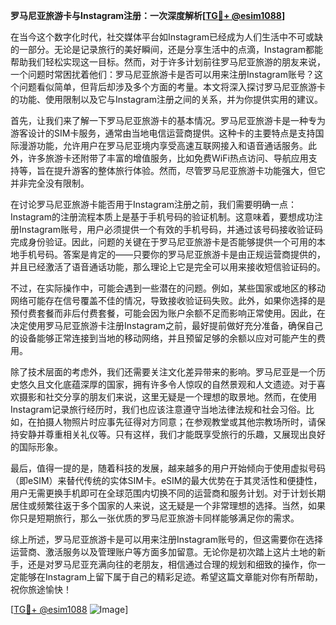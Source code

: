 **罗马尼亚旅游卡与Instagram注册：一次深度解析[[TG💪+ @esim1088](https://t.me/s/esim1088)]**

在当今这个数字化时代，社交媒体平台如Instagram已经成为人们生活中不可或缺的一部分。无论是记录旅行的美好瞬间，还是分享生活中的点滴，Instagram都能帮助我们轻松实现这一目标。然而，对于许多计划前往罗马尼亚旅游的朋友来说，一个问题时常困扰着他们：罗马尼亚旅游卡是否可以用来注册Instagram账号？这个问题看似简单，但背后却涉及多个方面的考量。本文将深入探讨罗马尼亚旅游卡的功能、使用限制以及它与Instagram注册之间的关系，并为你提供实用的建议。

首先，让我们来了解一下罗马尼亚旅游卡的基本情况。罗马尼亚旅游卡是一种专为游客设计的SIM卡服务，通常由当地电信运营商提供。这种卡的主要特点是支持国际漫游功能，允许用户在罗马尼亚境内享受高速互联网接入和语音通话服务。此外，许多旅游卡还附带了丰富的增值服务，比如免费WiFi热点访问、导航应用支持等，旨在提升游客的整体旅行体验。然而，尽管罗马尼亚旅游卡功能强大，但它并非完全没有限制。

在讨论罗马尼亚旅游卡能否用于Instagram注册之前，我们需要明确一点：Instagram的注册流程本质上是基于手机号码的验证机制。这意味着，要想成功注册Instagram账号，用户必须提供一个有效的手机号码，并通过该号码接收验证码完成身份验证。因此，问题的关键在于罗马尼亚旅游卡是否能够提供一个可用的本地手机号码。答案是肯定的——只要你的罗马尼亚旅游卡是由正规运营商提供的，并且已经激活了语音通话功能，那么理论上它是完全可以用来接收短信验证码的。

不过，在实际操作中，可能会遇到一些潜在的问题。例如，某些国家或地区的移动网络可能存在信号覆盖不佳的情况，导致接收验证码失败。此外，如果你选择的是预付费套餐而非后付费套餐，可能会因为账户余额不足而影响正常使用。因此，在决定使用罗马尼亚旅游卡注册Instagram之前，最好提前做好充分准备，确保自己的设备能够正常连接到当地的移动网络，并且预留足够的余额以应对可能产生的费用。

除了技术层面的考虑外，我们还需要关注文化差异带来的影响。罗马尼亚是一个历史悠久且文化底蕴深厚的国家，拥有许多令人惊叹的自然景观和人文遗迹。对于喜欢摄影和社交分享的朋友们来说，这里无疑是一个理想的取景地。然而，在使用Instagram记录旅行经历时，我们也应该注意遵守当地法律法规和社会习俗。比如，在拍摄人物照片时应事先征得对方同意；在参观教堂或其他宗教场所时，请保持安静并尊重相关礼仪等。只有这样，我们才能既享受旅行的乐趣，又展现出良好的国际形象。

最后，值得一提的是，随着科技的发展，越来越多的用户开始倾向于使用虚拟号码（即eSIM）来替代传统的实体SIM卡。eSIM的最大优势在于其灵活性和便捷性，用户无需更换手机即可在全球范围内切换不同的运营商和服务计划。对于计划长期居住或频繁往返于多个国家的人来说，这无疑是一个非常理想的选择。当然，如果你只是短期旅行，那么一张优质的罗马尼亚旅游卡同样能够满足你的需求。

综上所述，罗马尼亚旅游卡是可以用来注册Instagram账号的，但这需要你在选择运营商、激活服务以及管理账户等方面多加留意。无论你是初次踏上这片土地的新手，还是对罗马尼亚充满向往的老朋友，相信通过合理的规划和细致的操作，你一定能够在Instagram上留下属于自己的精彩足迹。希望这篇文章能对你有所帮助，祝你旅途愉快！

[[TG💪+ @esim1088](https://t.me/s/esim1088) ![Image](https://i.postimg.cc/4NQfJmqS/Snipaste-2025-05-13-00-14-12.png)]